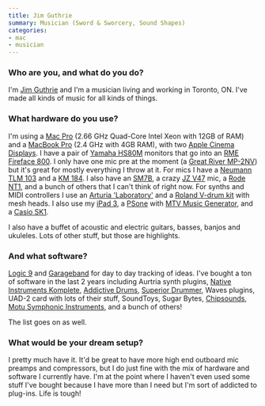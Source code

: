 ```yaml
---
title: Jim Guthrie
summary: Musician (Sword & Sworcery, Sound Shapes)
categories:
- mac
- musician
---
```


### Who are you, and what do you do?

I'm [Jim Guthrie](http://www.jimguthrie.org/ "Jim's website.") and I'm a musician living and working in Toronto, ON. I've made all kinds of music for all kinds of things.

### What hardware do you use?

I'm using a [Mac Pro][mac-pro] (2.66 GHz Quad-Core Intel Xeon with 12GB of RAM) and a [MacBook Pro][macbook-pro] (2.4 GHz with 4GB RAM), with two [Apple Cinema Displays][cinema-display]. I have a pair of [Yamaha HS80M][hs80m] monitors that go into an [RME Fireface 800][fireface-800]. I only have one mic pre at the moment (a [Great River MP-2NV][mp-2nv]) but it's great for mostly everything I throw at it. For mics I have a [Neumann TLM 103][tlm-103] and a [KM 184][km-184]. I also have an [SM7B][], a crazy [JZ V47][vintage-47] mic, a [Rode NT1][rode-nt1-a], and a bunch of others that I can't think of right now. For synths and MIDI controllers I use an [Arturia 'Laboratory'][laboratory] and a [Roland V-drum kit][td-4kx2] with mesh heads. I also use my [iPad 3][ipad-3], a [PSone][] with [MTV Music Generator][mtv-music-generator], and a [Casio SK1][sk-1].

I also have a buffet of acoustic and electric guitars, basses, banjos and ukuleles. Lots of other stuff, but those are highlights.

### And what software?

[Logic 9][logic-pro] and [Garageband][] for day to day tracking of ideas. I've bought a ton of software in the last 2 years including Aurtria synth plugins, [Native Instruments Komplete][komplete], [Addictive Drums][addictive-drums], [Superior Drummer][superior-drummer], Waves plugins, UAD-2 card with lots of their stuff, SoundToys, Sugar Bytes, [Chipsounds][], [Motu Symphonic Instruments][symphonic-instrument], and a bunch of others!

The list goes on as well.

### What would be your dream setup?

I pretty much have it. It'd be great to have more high end outboard mic preamps and compressors, but I do just fine with the mix of hardware and software I currently have. I'm at the point where I haven't even used some stuff I've bought because I have more than I need but I'm sort of addicted to plug-ins. Life is tough!

[rode-nt1-a]: http://www.rodent1a.com/ "A microphone."
[ipad-3]: https://www.apple.com/ipad/ "A tablet device with a retina display."
[tlm-103]: http://www.neumann.com/?lang=en&id=current_microphones&cid=tlm103_description "A studio microphone."
[td-4kx2]: http://www.rolandus.com/products/details/1152 "A drum set."
[sm7b]: http://www.shure.com/americas/products/microphones/sm/sm7b-vocal-microphone "A dynamic microphone."
[sk-1]: https://en.wikipedia.org/wiki/Casio_SK-1 "A 32 key synthesizer."
[fireface-800]: http://www.rme-audio.de/en_products_fireface_800.php "A FireWire audio interface."
[hs80m]: https://usa.yamaha.com/products/music-production/speakers/hs_series/hs80m/ "Studio speakers."
[macbook-pro]: https://www.apple.com/macbook-pro/ "A laptop."
[mac-pro]: https://www.apple.com/mac-pro/ "The Intel-based Mac tower computer."
[mp-2nv]: https://www.amazon.com/Great-River-MP-2NV-Channel-Preamp/dp/B003Y583H0 "A two channel mic preamp."
[cinema-display]: https://en.wikipedia.org/wiki/Apple_Cinema_Display "An LCD display."
[vintage-47]: http://www.jzmic.com/en/products/18 "A microphone."
[km-184]: http://www.neumann.com/?lang=en&id=current_microphones&cid=km180_description "A miniature microphone."
[laboratory]: https://www.arturia.com/evolution/en/products/ALE/intro.html "A 49-key MIDI keyboard."
[psone]: https://en.wikipedia.org/wiki/PlayStation_(console)#PSone "A smaller redesigned version of the original Playstation console."
[garageband]: https://www.apple.com/mac/garageband/ "An audio recording and editing tool for the Mac."
[superior-drummer]: https://en.wikipedia.org/wiki/Superior_drummer_2.0 "A drum sampler."
[symphonic-instrument]: http://www.motu.com/products/software/msi "A sound library/instrument."
[addictive-drums]: https://www.amazon.com/Hal-Leonard-Audio-Addictive-Drums/dp/B008FSQQ2K "Drum kit software."
[mtv-music-generator]: https://en.wikipedia.org/wiki/MTV_Music_Generator "A basic music creation tool."
[chipsounds]: https://www.plogue.com/products/chipsounds/ "An 8-bit sound-chip emulator."
[komplete]: https://www.native-instruments.com/en/products/komplete/ "An instruments and sound effect collection."
[logic-pro]: https://www.apple.com/logic-pro/ "A professional audio application for the Mac."
